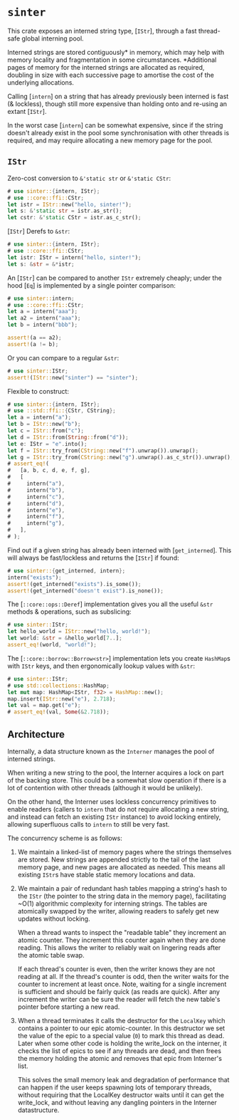 `sinter`
==========

This crate exposes an interned string type, [`IStr`], through a fast
thread-safe global interning pool.

Interned strings are stored contiguously* in memory, which may help with memory
locality and fragmentation in some circumstances. *Additional pages of memory
for the interned strings are allocated as required, doubling in size with each
successive page to amortise the cost of the underlying allocations.

Calling [`intern`] on a string that has already previously been interned is
fast (& lockless), though still more expensive than holding onto and re-using
an extant [`IStr`].

In the worst case [`intern`] can be somewhat expensive, since if the string
doesn't already exist in the pool some synchronisation with other threads is
required, and may require allocating a new memory page for the pool.

`IStr`
------

Zero-cost conversion to `&'static str` or `&'static CStr`:
```rust
# use sinter::{intern, IStr};
# use ::core::ffi::CStr;
let istr = IStr::new("hello, sinter!");
let s: &'static str = istr.as_str();
let cstr: &'static CStr = istr.as_c_str();
```

[`IStr`] Derefs to `&str`:
```rust
# use sinter::{intern, IStr};
# use ::core::ffi::CStr;
let istr: IStr = intern("hello, sinter!");
let s: &str = &*istr;
```

An [`IStr`] can be compared to another `IStr` extremely cheaply; under the hood
[`Eq`] is implemented by a single pointer comparison:
```rust
# use sinter::intern;
# use ::core::ffi::CStr;
let a = intern("aaa");
let a2 = intern("aaa");
let b = intern("bbb");

assert!(a == a2);
assert!(a != b);
```

Or you can compare to a regular `&str`:
```rust
# use sinter::IStr;
assert!(IStr::new("sinter") == "sinter");
```

Flexible to construct:
```rust
# use sinter::{intern, IStr};
# use ::std::ffi::{CStr, CString};
let a = intern("a");
let b = IStr::new("b");
let c = IStr::from("c");
let d = IStr::from(String::from("d"));
let e: IStr = "e".into();
let f = IStr::try_from(CString::new("f").unwrap()).unwrap();
let g = IStr::try_from(CString::new("g").unwrap().as_c_str()).unwrap();
# assert_eq!(
#   [a, b, c, d, e, f, g],
#   [
#     intern("a"),
#     intern("b"),
#     intern("c"),
#     intern("d"),
#     intern("e"),
#     intern("f"),
#     intern("g"),
#   ],
# );
```

Find out if a given string has already been interned with [`get_interned`].
This will always be fast/lockless and returns the [`IStr`] if found:
```rust
# use sinter::{get_interned, intern};
intern("exists");
assert!(get_interned("exists").is_some());
assert!(get_interned("doesn't exist").is_none());
```

The [`::core::ops::Deref`] implementation gives you all the
useful `&str` methods & operations, such as subslicing:
```rust
# use sinter::IStr;
let hello_world = IStr::new("hello, world!");
let world: &str = &hello_world[7..];
assert_eq!(world, "world!");
```

The [`::core::borrow::Borrow<str>`] implementation lets you create `HashMap`s
with `IStr` keys, and then ergonomically lookup values with `&str`:
```rust
# use sinter::IStr;
# use std::collections::HashMap;
let mut map: HashMap<IStr, f32> = HashMap::new();
map.insert(IStr::new("e"), 2.718);
let val = map.get("e");
# assert_eq!(val, Some(&2.718));
```

Architecture
------------

Internally, a data structure known as the `Interner` manages the pool of
interned strings.

When writing a new string to the pool, the Interner acquires a lock on part of
the backing store. This could be a somewhat slow operation if there is a lot of
contention with other threads (although it would be unlikely).

On the other hand, the Interner uses lockless concurrency primitives to enable
readers (callers to `intern` that do not require allocating a new string, and
instead can fetch an existing `IStr` instance) to avoid locking entirely,
allowing superfluous calls to `intern` to still be very fast.

The concurrency scheme is as follows:

1. We maintain a linked-list of memory pages where the strings themselves are
   stored. New strings are appended strictly to the tail of the last memory
   page, and new pages are allocated as needed. This means all existing `IStr`s
   have stable static memory locations and data.

2. We maintain a pair of redundant hash tables mapping a string's hash to the
   `IStr` (the pointer to the string data in the memory page), facilitating
   ~O(1) algorithmic complexity for interning strings. The tables are
   atomically swapped by the writer, allowing readers to safely get new updates
   without locking.

   When a thread wants to inspect the "readable table" they increment an atomic
   counter. They increment this counter again when they are done reading. This
   allows the writer to reliably wait on lingering reads after the atomic table
   swap.

   If each thread's counter is even, then the writer knows they are not reading
   at all. If the thread's counter is odd, then the writer waits for the
   counter to increment at least once. Note, waiting for a single increment is
   sufficient and should be fairly quick (as reads are quick). After any
   increment the writer can be sure the reader will fetch the new table's
   pointer before starting a new read.

3. When a thread terminates it calls the destructor for the `LocalKey` which
   contains a pointer to our epic atomic-counter. In this destructor we set the
   value of the epic to a special value (`0`) to mark this thread as dead.
   Later when some other code is holding the write_lock on the interner, it
   checks the list of epics to see if any threads are dead, and then frees the
   memory holding the atomic and removes that epic from Interner's list.

   This solves the small memory leak and degradation of performance that can
   happen if the user keeps spawning lots of temporary threads, without
   requiring that the LocalKey destructor waits until it can get the
   write_lock, and without leaving any dangling pointers in the Interner
   datastructure.
